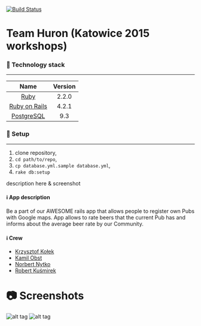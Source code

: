 [![Build Status](https://travis-ci.org/netguru-training/team-huron.svg?branch=master)](https://travis-ci.org/netguru-training/team-huron)

# Team Huron (Katowice 2015 workshops)

### :closed_lock_with_key: Technology stack
-------------

| Name |  Version |
| :--: | :---: |
| [Ruby](https://www.ruby-lang.org) | 2.2.0 |
| [Ruby on Rails](http://www.rubyonrails.org/) | 4.2.1 |
| [PostgreSQL](http://www.postgresql.org/) | 9.3 |

### :book: Setup
-------------
1. clone repository,
2. `cd path/to/repo`,
3. `cp database.yml.sample database.yml`,
4. `rake db:setup`

description here & screenshot
#### :information_source: App description
Be a part of our AWESOME rails app that allows people to register own Pubs with Google maps. App allows to rate beers that the current Pub has and informs about the average beer rate by our Community.


#### :information_source: Crew
- [Krzysztof Kołek](https://github.com/krzkol)
- [Kamil Obst](https://github.com/Kadilak)
- [Norbert Nytko](https://github.com/norbertnytko)
- [Robert Kuśmirek](https://github.com/qsmir)

# :camera: Screenshots
![alt tag](http://i.imgur.com/vDbiKGW.png)
![alt tag](http://i.imgur.com/ffmCMdG.png)
